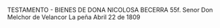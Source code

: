 TESTAMENTO - BIENES DE DONA NICOLOSA BECERRA
55f. Senor Don Melchor de Velancor
La peña Abril 22 de 1809